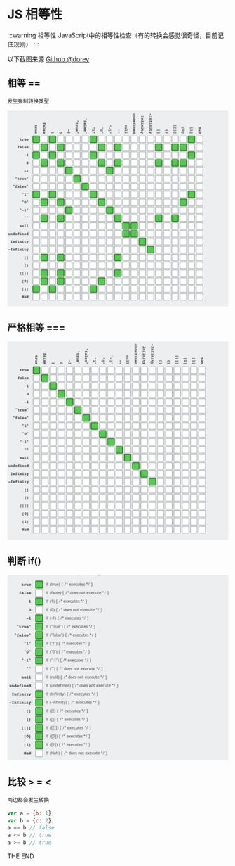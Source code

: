 # JS 相等性

:::warning 相等性
JavaScript中的相等性检查（有的转换会感觉很奇怪，目前记住规则）
:::

以下截图来源
[Github @dorey](https://github.com/dorey/JavaScript-Equality-Table)

## 相等 ==

`发生强制转换类型`

<img src="/assets/images/==.png" alt="相等" />

## 严格相等 ===

<img src="/assets/images/===.png" alt="严格相等" />

## 判断 if()

<img src="/assets/images/if().png" alt="if()" />

## 比较 > = <

`两边都会发生转换`

```js
var a = {b: 1};
var b = {c: 2};
a == b // false
a <= b // true
a >= b // true
```

THE END